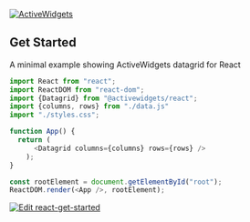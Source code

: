 [![ActiveWidgets](http://www.activewidgets.com/include/logo/aw-logo-40.png?activewidgets/react)](http://www.activewidgets.com/)

## Get Started

A minimal example showing ActiveWidgets datagrid for React

```js
import React from "react";
import ReactDOM from "react-dom";
import {Datagrid} from "@activewidgets/react";
import {columns, rows} from "./data.js"
import "./styles.css";

function App() {
  return (
      <Datagrid columns={columns} rows={rows} />
    );
}

const rootElement = document.getElementById("root");
ReactDOM.render(<App />, rootElement);
```

[![Edit react-get-started](https://codesandbox.io/static/img/play-codesandbox.svg)](https://codesandbox.io/s/github/activewidgets/react/tree/master/examples/get-started)
